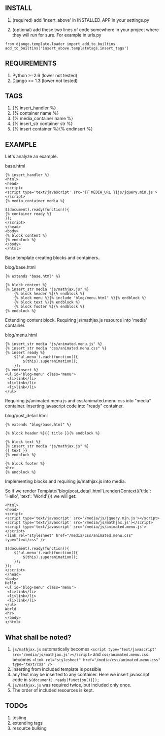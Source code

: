 INSTALL
------------

1. (required) add 'insert_above' in INSTALLED_APP in your settings.py

2. (optional) add these two lines of code somewhere in your project where
they will run for sure. For example in urls.py

~~~~
from django.template.loader import add_to_builtins
add_to_builtins('insert_above.templatetags.insert_tags')
~~~~

REQUIREMENTS
------------

1. Python >=2.6 (lower not tested)
2. Django >= 1.3 (lower not tested)

TAGS
----

1. {% insert_handler %}
2. {% container name %}
3. {% media_container name %}
4. {% insert_str container str %}
5. {% insert container %}{% endinsert %}


EXAMPLE
-------

Let's analyze an example. 

base.html

~~~~{.html}
{% insert_handler %}
<html>
<head>
<script>
<script type='text/javascript' src='{{ MEDIA_URL }}js/jquery.min.js'></script> 
{% media_container media %}

$(document).ready(function(){
{% container ready %}
});
</script>
</head>
<body>
{% block content %}
{% endblock %}
</body>
</html>
~~~~

Base template creating blocks and containers..

blog/base.html

~~~~{.html}
{% extends "base.html" %}

{% block content %}
{% insert_str media "js/mathjax.js" %}
    {% block header %}{% endblock %}
    {% block menu %}{% include "blog/menu.html" %}{% endblock %}
    {% block text %}{% endblock %}
    {% block footer %}{% endblock %}
{% endblock %}
~~~~

Extending content block. Requiring js/mathjax.js resource into 'media' container.

blog/menu.html

~~~~{.html}
{% insert_str media "js/animated.menu.js" %}
{% insert_str media "css/animated.menu.css" %}
{% insert ready %}
    $('ul.menu').each(function(){
        $(this).superanimation();
    });
{% endinsert %}
<ul id='blog-menu' class='menu'>
 <li>link</li>
 <li>link</li>
 <li>link</li>
</ul>
~~~~

Requiring js/animated.menu.js and css/animated.menu.css into "media" container.
Inserting javascript code into "ready" container.

blog/post_detail.html

~~~~{.html}
{% extends "blog/base.html" %}

{% block header %}{{ title }}{% endblock %}

{% block text %}
{% insert_str media "js/mathjax.js" %}
{{ text }}
{% endblock %}

{% block footer %}
<hr>
{% endblock %}
~~~~

Implementing blocks and requiring js/mathjax.js into media.


So if we render 
Template('blog/post_detail.html').render(Context({'title': 'Hello', 'text': 'World'}))
we will get:

~~~~{.html}
<html>
<head>
<script>
<script type='text/javascript' src='/media/js/jquery.min.js'></script> 
<script type='text/javascript' src='/media/js/mathjax.js'></script>
<script type='text/javascript' src='/media/js/animated.menu.js'></script>
<link rel="stylesheet" href="/media/css/animated.menu.css" type="text/css" />

$(document).ready(function(){
    $('ul.menu').each(function(){
        $(this).superanimation();
    });
});
</script>
</head>
<body>
Hello
<ul id='blog-menu' class='menu'>
 <li>link</li>
 <li>link</li>
 <li>link</li>
</ul>
World
<hr>
</body>
</html>
~~~~

What shall be noted?
-------------------

1. `js/mathjax.js` automatically becomes `<script type='text/javascript' src='/media/js/mathjax.js'></script>`
and `css/animated.menu.css` becomes `<link rel="stylesheet" href="/media/css/animated.menu.css" type="text/css" />`
2. inserting from included template is possible
3. any text may be inserted to any container. Here we insert javascript code in  `$(document).ready(function(){});`
4. `js/mathjax.js` was required twice, but included only once.
5. The order of included resources is kept.

## TODOs

1. testing
2. extending tags
3. resource bulking

